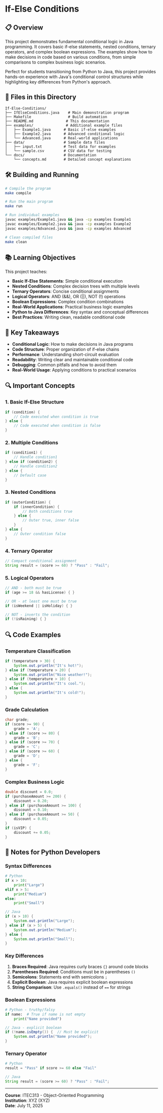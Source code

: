 # If-Else Conditions

## 📋 Overview

This project demonstrates fundamental conditional logic in Java programming. It covers basic if-else statements, nested conditions, ternary operators, and complex boolean expressions. The examples show how to make decisions in code based on various conditions, from simple comparisons to complex business logic scenarios.

Perfect for students transitioning from Python to Java, this project provides hands-on experience with Java's conditional control structures while highlighting key differences from Python's approach.

## 📁 Files in this Directory

```
If-Else-Conditions/
├── IfElseConditions.java    # Main demonstration program
├── Makefile                 # Build automation
├── README.md               # This documentation
├── examples/               # Additional example files
│   ├── Example1.java      # Basic if-else examples
│   ├── Example2.java      # Advanced conditional logic
│   └── Advanced.java      # Real-world applications
├── data/                  # Sample data files
│   ├── input.txt          # Test data for examples
│   └── sample.csv         # CSV data for testing
└── docs/                  # Documentation
    └── concepts.md        # Detailed concept explanations
```

## 🛠 Building and Running

```bash
# Compile the program
make compile

# Run the main program
make run

# Run individual examples
javac examples/Example1.java && java -cp examples Example1
javac examples/Example2.java && java -cp examples Example2
javac examples/Advanced.java && java -cp examples Advanced

# Clean compiled files
make clean
```

## 📚 Learning Objectives

This project teaches:

- **Basic If-Else Statements**: Simple conditional execution
- **Nested Conditions**: Complex decision trees with multiple levels
- **Ternary Operators**: Concise conditional assignments
- **Logical Operators**: AND (&&), OR (||), NOT (!) operations
- **Boolean Expressions**: Complex condition combinations
- **Real-World Applications**: Practical business logic examples
- **Python to Java Differences**: Key syntax and conceptual differences
- **Best Practices**: Writing clean, readable conditional code

## 🎯 Key Takeaways

- **Conditional Logic**: How to make decisions in Java programs
- **Code Structure**: Proper organization of if-else chains
- **Performance**: Understanding short-circuit evaluation
- **Readability**: Writing clear and maintainable conditional code
- **Debugging**: Common pitfalls and how to avoid them
- **Real-World Usage**: Applying conditions to practical scenarios

## 🔍 Important Concepts

### 1. Basic If-Else Structure
```java
if (condition) {
    // Code executed when condition is true
} else {
    // Code executed when condition is false
}
```

### 2. Multiple Conditions
```java
if (condition1) {
    // Handle condition1
} else if (condition2) {
    // Handle condition2
} else {
    // Default case
}
```

### 3. Nested Conditions
```java
if (outerCondition) {
    if (innerCondition) {
        // Both conditions true
    } else {
        // Outer true, inner false
    }
} else {
    // Outer condition false
}
```

### 4. Ternary Operator
```java
// Compact conditional assignment
String result = (score >= 60) ? "Pass" : "Fail";
```

### 5. Logical Operators
```java
// AND - both must be true
if (age >= 18 && hasLicense) { }

// OR - at least one must be true
if (isWeekend || isHoliday) { }

// NOT - inverts the condition
if (!isRaining) { }
```

## 🔍 Code Examples

### Temperature Classification
```java
if (temperature > 30) {
    System.out.println("It's hot!");
} else if (temperature > 20) {
    System.out.println("Nice weather!");
} else if (temperature > 10) {
    System.out.println("It's cool.");
} else {
    System.out.println("It's cold!");
}
```

### Grade Calculation
```java
char grade;
if (score >= 90) {
    grade = 'A';
} else if (score >= 80) {
    grade = 'B';
} else if (score >= 70) {
    grade = 'C';
} else if (score >= 60) {
    grade = 'D';
} else {
    grade = 'F';
}
```

### Complex Business Logic
```java
double discount = 0.0;
if (purchaseAmount >= 200) {
    discount = 0.20;
} else if (purchaseAmount >= 100) {
    discount = 0.10;
} else if (purchaseAmount >= 50) {
    discount = 0.05;
}
if (isVIP) {
    discount += 0.05;
}
```

## 📝 Notes for Python Developers

### Syntax Differences
```python
# Python
if x > 10:
    print("Large")
elif x > 5:
    print("Medium")
else:
    print("Small")
```

```java
// Java
if (x > 10) {
    System.out.println("Large");
} else if (x > 5) {
    System.out.println("Medium");
} else {
    System.out.println("Small");
}
```

### Key Differences
1. **Braces Required**: Java requires curly braces `{}` around code blocks
2. **Parentheses Required**: Conditions must be in parentheses `()`
3. **Semicolons**: Statements end with semicolons `;`
4. **Explicit Boolean**: Java requires explicit boolean expressions
5. **String Comparison**: Use `.equals()` instead of `==` for strings

### Boolean Expressions
```python
# Python - truthy/falsy
if name:  # True if name is not empty
    print("Name provided")
```

```java
// Java - explicit boolean
if (!name.isEmpty()) {  // Must be explicit
    System.out.println("Name provided");
}
```

### Ternary Operator
```python
# Python
result = "Pass" if score >= 60 else "Fail"
```

```java
// Java
String result = (score >= 60) ? "Pass" : "Fail";
```

---

**Course**: ITEC313 - Object-Oriented Programming  
**Institution**: XYZ (XYZ)  
**Date**: July 11, 2025
